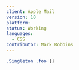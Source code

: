 ```yaml
---
client: Apple Mail
version: 10
platform:
status: Working
languages:
  - CSS
contributor: Mark Robbins
---
```


```css
.Singleton .foo {}
```

